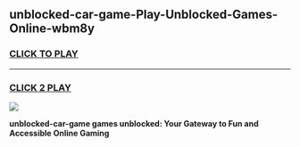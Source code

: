 
## unblocked-car-game-Play-Unblocked-Games-Online-wbm8y
<h3>
<a href="https://premium76.site?title=unblocked-car-game&ref=24A">CLICK TO PLAY</a></h3>
<hr>

<h3>
<a href="https://premium76.site?title=unblocked-car-game&ref=24A">CLICK 2 PLAY</a>
  
</h3>

<a href="https://premium76.site?title=unblocked-car-game&ref=24A"><img src="https://clearcache.store/games.png"></a>


**unblocked-car-game games unblocked: Your Gateway to Fun and Accessible Online Gaming**
